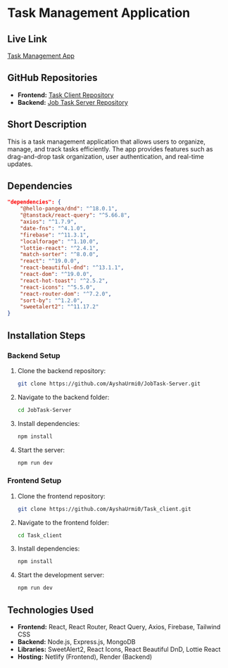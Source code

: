 # Task Management Application

## Live Link
[Task Management App](https://whimsical-salmiakki-3a7e36.netlify.app/login)

## GitHub Repositories
- **Frontend:** [Task Client Repository](https://github.com/AyshaUrmi0/Task_client)
- **Backend:** [Job Task Server Repository](https://github.com/AyshaUrmi0/JobTask-Server)

## Short Description
This is a task management application that allows users to organize, manage, and track tasks efficiently. The app provides features such as drag-and-drop task organization, user authentication, and real-time updates.

## Dependencies
```json
"dependencies": {
    "@hello-pangea/dnd": "^18.0.1",
    "@tanstack/react-query": "^5.66.8",
    "axios": "^1.7.9",
    "date-fns": "^4.1.0",
    "firebase": "^11.3.1",
    "localforage": "^1.10.0",
    "lottie-react": "^2.4.1",
    "match-sorter": "^8.0.0",
    "react": "^19.0.0",
    "react-beautiful-dnd": "^13.1.1",
    "react-dom": "^19.0.0",
    "react-hot-toast": "^2.5.2",
    "react-icons": "^5.5.0",
    "react-router-dom": "^7.2.0",
    "sort-by": "^1.2.0",
    "sweetalert2": "^11.17.2"
}
```

## Installation Steps
### Backend Setup
1. Clone the backend repository:
   ```sh
   git clone https://github.com/AyshaUrmi0/JobTask-Server.git
   ```
2. Navigate to the backend folder:
   ```sh
   cd JobTask-Server
   ```
3. Install dependencies:
   ```sh
   npm install
   ```
4. Start the server:
   ```sh
   npm run dev
   ```

### Frontend Setup
1. Clone the frontend repository:
   ```sh
   git clone https://github.com/AyshaUrmi0/Task_client.git
   ```
2. Navigate to the frontend folder:
   ```sh
   cd Task_client
   ```
3. Install dependencies:
   ```sh
   npm install
   ```
4. Start the development server:
   ```sh
   npm run dev
   ```

## Technologies Used
- **Frontend:** React, React Router, React Query, Axios, Firebase, Tailwind CSS
- **Backend:** Node.js, Express.js, MongoDB
- **Libraries:** SweetAlert2, React Icons, React Beautiful DnD, Lottie React
- **Hosting:** Netlify (Frontend), Render (Backend)
